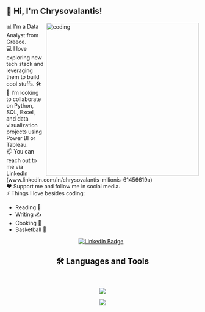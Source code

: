 <!-- Level 1: Simple bio and stats -->

<html>
<body>
<h2> 👋 Hi, I'm Chrysovalantis! </h2>
 <img align="right" alt="coding" width="400" src="https://user-images.githubusercontent.com/55389276/140866485-8fb1c876-9a8f-4d6a-98dc-08c4981eaf70.gif">
 📊 I'm a Data Analyst from Greece.<br>
 💻 I love exploring new tech stack and leveraging them to build cool stuffs. 🛠️<br>
 🤝 I’m looking to collaborate on Python, SQL, Excel, and data visualization projects using Power BI  or Tableau.<br>
 📫 You can reach out to me via LinkedIn (www.linkedin.com/in/chrysovalantis-milionis-61456619a) <br> 
 ❤️ Support me and follow me in social media.<br> 
 ⚡ Things I love besides coding:
<ul style="list-style-type:disc;">
  <li>Reading 📖</li>
  <li>Writing ✍</li>
  <li>Cooking 🍳</li>
  <li> Basketball 🏀</li>
</ul>  
</body>
</html>

<div align="center">
 
[![Linkedin Badge](https://img.shields.io/badge/-LinkedIn-0A66C2?style=for-the-badge&logo=linkedin&logoColor=white)](in/chrysovalantis-milionis-61456619a) &nbsp;

</div>

<h2 align="center">🛠 Languages and Tools </h2>
<br/>
<p align="center">
  <a href="https://skillicons.dev">
    <img src="https://skillicons.dev/icons?i=git,py,html,css,r,bootstrap,idea" />
  </a>
</p>
<p align="center">
  <a href="https://skillicons.dev">
    <img src="https://skillicons.dev/icons?i=github,postgres,mysql,vscode,java,visualstudio,cs" />
  </a>
</p>




